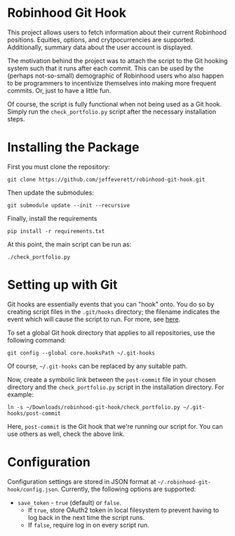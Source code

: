 # Robinhood Git Hook
This project allows users to fetch information about their current Robinhood positions.
Equities, options, and crytpocurrencies are supported.
Additionally, summary data about the user account is displayed.

The motivation behind the project was to attach the script to the Git hooking system such that
it runs after each commit. This can be used by the (perhaps not-so-small) demographic of Robinhood
users who also happen to be programmers to incentivize themselves into making more frequent commits.
Or, just to have a little fun.

Of course, the script is fully functional when not being used as a Git hook. Simply run the `check_portfolio.py`
script after the necessary installation steps.

# Installing the Package
First you must clone the repository: 
```
git clone https://github.com/jeffeverett/robinhood-git-hook.git
```

Then update the submodules:
```
git submodule update --init --recursive
```

Finally, install the requirements
```
pip install -r requirements.txt
```

At this point, the main script can be run as:
```
./check_portfolio.py
```

# Setting up with Git
Git hooks are essentially events that you can "hook" onto. You do so by creating script files in the `.git/hooks` directory;
the filename indicates the event which will cause the script to run. For more, see [here](https://git-scm.com/book/en/v2/Customizing-Git-Git-Hooks).

To set a global Git hook directory that applies to all repositories, use the following command:
```
git config --global core.hooksPath ~/.git-hooks
```

Of course, `~/.git-hooks` can be replaced by any suitable path.

Now, create a symbolic link between the `post-commit` file in your chosen directory and the `check_portfolio.py`
script in the installation directory. For example:
```
ln -s ~/Downloads/robinhood-git-hook/check_portfolio.py ~/.git-hooks/post-commit
```
Here, `post-commit` is the Git hook that we're running our script for. You can use others as well, check the above link.

# Configuration
Configuration settings are stored in JSON format at `~/.robinhood-git-hook/config.json`. Currently, the following options
are supported:
- `save_token` - `true` (default) or `false`. 
  - If `true`, store OAuth2 token in local filesystem to prevent having to log back in the next time the script runs.
  - If `false`, require log in on every script run.

